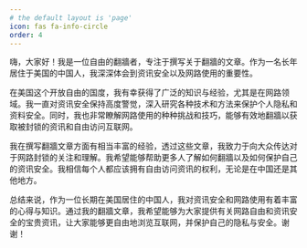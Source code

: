 ```yaml
---
# the default layout is 'page'
icon: fas fa-info-circle
order: 4
---
```



嗨，大家好！我是一位自由的翻牆者，专注于撰写关于翻牆的文章。作为一名长年居住于美国的中国人，我深深体会到资讯安全以及网路使用的重要性。

在美国这个开放自由的国度，我有幸获得了广泛的知识与经验，尤其是在网路领域。我一直对资讯安全保持高度警觉，深入研究各种技术和方法来保护个人隐私和资料安全。同时，我也非常瞭解网路使用的种种挑战和技巧，能够有效地翻牆以获取被封锁的资讯和自由访问互联网。

我在撰写翻牆文章方面有相当丰富的经验，透过这些文章，我致力于向大众传达对于网路封锁的关注和理解。我希望能够帮助更多人了解如何翻牆以及如何保护自己的资讯安全。我相信每个人都应该拥有自由访问资讯的权利，无论是在中国还是其他地方。

总结来说，作为一位长期在美国居住的中国人，我对资讯安全和网路使用有着丰富的心得与知识。通过我的翻牆文章，我希望能够为大家提供有关网路自由和资讯安全的宝贵资讯，让大家能够更自由地浏览互联网，并保护自己的隐私与安全。谢谢！
